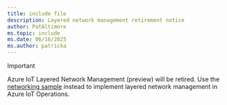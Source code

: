 ```yaml
---
title: include file
description: Layered network management retirement notice
author: PatAltimore
ms.topic: include
ms.date: 06/16/2025
ms.author: patricka
---
```


> [!IMPORTANT]
> Azure IoT Layered Network Management (preview) will be retired. Use the [networking sample](https://github.com/Azure-Samples/explore-iot-operations/tree/patricka-layered-network/samples/layered-networking) instead to implement layered network management in Azure IoT Operations.